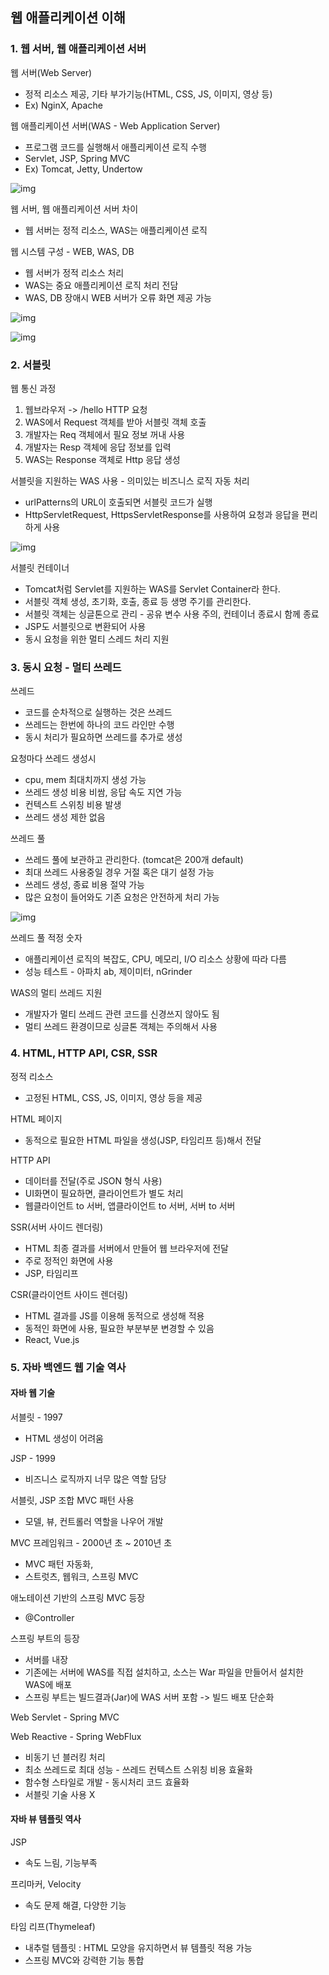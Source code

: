 ## **웹 애플리케이션 이해**

### **1\. 웹 서버, 웹 애플리케이션 서버**

웹 서버(Web Server)

-   정적 리소스 제공, 기타 부가기능(HTML, CSS, JS, 이미지, 영상 등)
-   Ex) NginX, Apache

웹 애플리케이션 서버(WAS - Web Application Server)

-   프로그램 코드를 실행해서 애플리케이션 로직 수행
-   Servlet, JSP, Spring MVC
-   Ex) Tomcat, Jetty, Undertow

![img](https://img1.daumcdn.net/thumb/R1280x0/?scode=mtistory2&fname=https%3A%2F%2Fblog.kakaocdn.net%2Fdn%2F8DvrE%2Fbtso0P9q7bR%2FpfEn9ySgFoKbTh71TsLg90%2Fimg.png)

웹 서버, 웹 애플리케이션 서버 차이

-   웹 서버는 정적 리소스, WAS는 애플리케이션 로직

웹 시스템 구성 - WEB, WAS, DB

-   웹 서버가 정적 리소스 처리
-   WAS는 중요 애플리케이션 로직 처리 전담
-   WAS, DB 장애시 WEB 서버가 오류 화면 제공 가능

![img](https://img1.daumcdn.net/thumb/R1280x0/?scode=mtistory2&fname=https%3A%2F%2Fblog.kakaocdn.net%2Fdn%2FG5QHZ%2Fbtso0ssXvZl%2FyD5VgI2gCgweSyPA6NrxZ0%2Fimg.png)

![img](https://img1.daumcdn.net/thumb/R1280x0/?scode=mtistory2&fname=https%3A%2F%2Fblog.kakaocdn.net%2Fdn%2FbU7n3W%2Fbtspxqtzjr0%2FbxMRW5tGTWK2rfR3JmuDJk%2Fimg.png)

### **2\. 서블릿**

웹 통신 과정

1.  웹브라우저 -> /hello HTTP 요청
2.  WAS에서 Request 객체를 받아 서블릿 객체 호출
3.  개발자는 Req 객체에서 필요 정보 꺼내 사용
4.  개발자는 Resp 객체에 응답 정보를 입력
5.  WAS는 Response 객체로 Http 응답 생성

서블릿을 지원하는 WAS 사용 - 의미있는 비즈니스 로직 자동 처리

-   urlPatterns의 URL이 호출되면 서블릿 코드가 실행
-   HttpServletRequest, HttpsServletResponse를 사용하여 요청과 응답을 편리하게 사용

![img](https://img1.daumcdn.net/thumb/R1280x0/?scode=mtistory2&fname=https%3A%2F%2Fblog.kakaocdn.net%2Fdn%2FHtWPU%2FbtspsEZY0HF%2Fl5TGsIBliaOsSovvbT7dP0%2Fimg.png)

서블릿 컨테이너

-   Tomcat처럼 Servlet를 지원하는 WAS를 Servlet Container라 한다.
-   서블릿 객체 생성, 초기화, 호출, 종료 등 생명 주기를 관리한다.
-   서블릿 객체는 싱글톤으로 관리 - 공유 변수 사용 주의, 컨테이너 종료시 함께 종료
-   JSP도 서블릿으로 변환되어 사용
-   동시 요청을 위한 멀티 스레드 처리 지원

### **3\. 동시 요청 - 멀티 쓰레드**

쓰레드

-   코드를 순차적으로 실행하는 것은 쓰레드
-   쓰레드는 한번에 하나의 코드 라인만 수행
-   동시 처리가 필요하면 쓰레드를 추가로 생성

요청마다 쓰레드 생성시

-   cpu, mem 최대치까지 생성 가능
-   쓰레드 생성 비용 비쌈, 응답 속도 지연 가능
-   컨텍스트 스위칭 비용 발생
-   쓰레드 생성 제한 없음

쓰레드 풀

-   쓰레드 풀에 보관하고 관리한다. (tomcat은 200개 default)
-   최대 쓰레드 사용중일 경우 거절 혹은 대기 설정 가능
-   쓰레드 생성, 종료 비용 절약 가능
-   많은 요청이 들어와도 기존 요청은 안전하게 처리 가능

![img](https://img1.daumcdn.net/thumb/R1280x0/?scode=mtistory2&fname=https%3A%2F%2Fblog.kakaocdn.net%2Fdn%2FcXP8zd%2Fbtspol0N54J%2FvDnwhnDK3BWwSYAmFfOwk1%2Fimg.png)

쓰레드 풀 적정 숫자

-   애플리케이션 로직의 복잡도, CPU, 메모리, I/O 리소스 상황에 따라 다름
-   성능 테스트 - 아파치 ab, 제이미터, nGrinder

WAS의 멀티 쓰레드 지원

-   개발자가 멀티 쓰레드 관련 코드를 신경쓰지 않아도 됨
-   멀티 쓰레드 환경이므로 싱글톤 객체는 주의해서 사용

### **4\. HTML, HTTP API, CSR, SSR**

정적 리소스

-   고정된 HTML, CSS, JS, 이미지, 영상 등을 제공

HTML 페이지

-   동적으로 필요한 HTML 파일을 생성(JSP, 타임리프 등)해서 전달

HTTP API

-   데이터를 전달(주로 JSON 형식 사용)
-   UI화면이 필요하면, 클라이언트가 별도 처리
-   웹클라이언트 to 서버, 앱클라이언트 to 서버, 서버 to 서버

SSR(서버 사이드 렌더링)

-   HTML 최종 결과를 서버에서 만들어 웹 브라우저에 전달
-   주로 정적인 화면에 사용
-   JSP, 타임리프 

CSR(클라이언트 사이드 렌더링)

-   HTML 결과를 JS를 이용해 동적으로 생성해 적용
-   동적인 화면에 사용, 필요한 부분부분 변경할 수 있음
-   React, Vue.js 

### **5\. 자바 백엔드 웹 기술 역사**

#### **자바 웹 기술**

서블릿 - 1997

-   HTML 생성이 어려움

JSP - 1999

-   비즈니스 로직까지 너무 많은 역할 담당

서블릿, JSP 조합 MVC 패턴 사용

-   모델, 뷰, 컨트롤러 역할을 나우어 개발

MVC 프레임워크 - 2000년 초 ~ 2010년 초

-   MVC 패턴 자동화, 
-   스트럿츠, 웹워크, 스프링 MVC

애노테이션 기반의 스프링 MVC 등장

-   @Controller

스프링 부트의 등장

-   서버를 내장
-   기존에는 서버에 WAS를 직접 설치하고, 소스는 War 파일을 만들어서 설치한 WAS에 배포
-   스프링 부트는 빌드결과(Jar)에 WAS 서버 포함 -> 빌드 배포 단순화

Web Servlet - Spring MVC

Web Reactive - Spring WebFlux

-   비동기 넌 블러킹 처리
-   최소 쓰레드로 최대 성능 - 쓰레드 컨텍스트 스위칭 비용 효율화
-   함수형 스타일로 개발 - 동시처리 코드 효율화
-   서블릿 기술 사용 X

#### **자바 뷰 템플릿 역사**

JSP 

-   속도 느림, 기능부족

프리마커, Velocity

-   속도 문제 해결, 다양한 기능

타임 리프(Thymeleaf)

-   내추럴 템플릿 : HTML 모양을 유지하면서 뷰 템플릿 적용 가능
-   스프링 MVC와 강력한 기능 통합